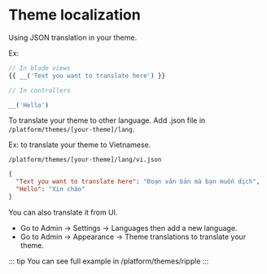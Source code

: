 # Theme localization

Using JSON translation in your theme.

Ex:

```php
// In blade views
{{ __('Text you want to translate here') }}

// In controllers

__('Hello')
```

To translate your theme to other language. Add .json file in `/platform/themes/[your-theme]/lang`.

Ex: to translate your theme to Vietnamese.

`/platform/themes/[your-theme]/lang/vi.json`

```json
{
  "Text you want to translate here": "Đoạn văn bản mà bạn muốn dịch",
  "Hello": "Xin chào"
}
```

You can also translate it from UI.

- Go to Admin -> Settings -> Languages then add a new language.
- Go to Admin -> Appearance -> Theme translations to translate your theme.

::: tip
You can see full example in /platform/themes/ripple
:::
